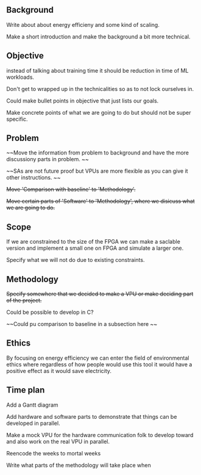 ## Background
Write about about energy efficieny and some kind of scaling.

Make a short introduction and make the background a bit more technical.

## Objective
instead of talking about training time it should be reduction in time of ML workloads.

Don't get to wrapped up in the technicalities so as to not lock ourselves in.

Could make bullet points in objective that just lists our goals.

Make concrete points of what we are going to do but should not be super specific.

## Problem
~~Move the information from problem to background and have the more discussiony parts in problem. ~~

~~SAs are not future proof but VPUs are more flexible as you can give it other instructions. ~~

~~Move 'Comparison with baseline' to 'Methodology'.~~

~~Move certain parts of 'Software' to 'Methodology', where we disicuss what we are going to do.~~

## Scope
If we are constrained to the size of the FPGA we can make a saclable version and implement a small one on FPGA and simulate a larger one.

Specify what we will not do due to existing constraints.

## Methodology

~~Specify somewhere that we decided to make a VPU or make deciding part of the project.~~

Could be possible to develop in C?

~~Could pu comparison to baseline in a subsection here ~~

## Ethics

By focusing on energy efficiency we can enter the field of environmental ethics where regardless of how people would use this tool it would have a positive effect as it would save electricity.

## Time plan
Add a Gantt diagram

Add hardware and software parts to demonstrate that things can be developed in parallel.

Make a mock VPU for the hardware communication folk to develop toward and also work on the real VPU in parallel.

Reencode the weeks to mortal weeks

Write what parts of the methodology will take place when
